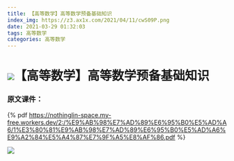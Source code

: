```yaml
---
title: 【高等数学】高等数学预备基础知识
index_img: https://z3.ax1x.com/2021/04/11/cwS09P.png
date: 2021-03-29 01:32:03
tags: 高等数学
categories: 高等数学
---
```


# ![](https://NothingLin.coding.net/p/picture/d/picture/git/raw/master/2020/12/29/20201229203912.png)【高等数学】高等数学预备基础知识



### 原文课件：

{% pdf https://nothinglin-space.my-free.workers.dev/2:/%E9%AB%98%E7%AD%89%E6%95%B0%E5%AD%A6/1%E3%80%81%E9%AB%98%E7%AD%89%E6%95%B0%E5%AD%A6%E9%A2%84%E5%A4%87%E7%9F%A5%E8%AF%86.pdf %}





















![](https://NothingLin.coding.net/p/picture/d/picture/git/raw/master/2020/12/31/20201231121340.png)
